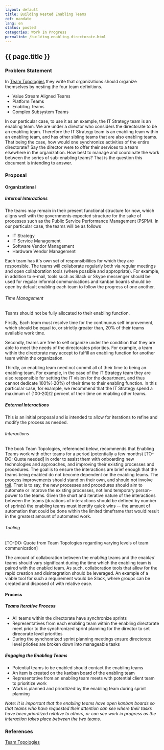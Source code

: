 ```yaml
---
layout: default
title: Building Nested Enabling Teams
ref: mandate
lang: en
status: posted
categories: Work In Progress
permalink: /building-enabling-directorate.html
---
```


## {{ page.title }}

### Problem Statement

In [Team Topologies](https://itrevolution.com/book/team-topologies/) they write that organizations should organize themselves by nesting the four team definitions.

- Value Stream Aligned Teams
- Platform Teams
- Enabling Teams
- Complex Subsystem Teams

In our particular case, to use it as an example, the IT Strategy team is an enabling team. We are under a director who considers the directorate to be an enabling team.  Therefore the IT Strategy team is an enabling team within an enabling team, and has other sibling teams that are also enabling teams. That being the case, how would one synchronize activities of the entire directorate? Say the director were to offer their services to a team elsewhere in the organization. How best to manage and coordinate the work between the series of sub-enabling teams? That is the question this document is intending to answer.

### Proposal

#### Organizational

##### Internal Interactions

The teams may remain in their present functional structure for now, which aligns well with the governments expected structure for the sake of processes such as the Public Service Performance Management (PSPM). In our particular case, the teams will be as follows

- IT Strategy
- IT Service Management
- Software Vendor Management
- Hardware Vendor Management

Each team has it`s own set of responsibilities for which they are responsible. The teams will collaborate regularly both via regular meetings and open collaboration tools (where possible and appropriate). For example, in addition to e-mail, tools such as Slack or Skype messenger should be used for regular informal communications and kanban boards should be open by default enabling each team to follow the progress of one another.

###### Time Management

Teams should not be fully allocated to their enabling function.

Firstly, Each team must resolve time for the continuous self improvement, which should be equal to, or strictly greater than, 20% of their teams available work time.

Secondly, teams are free to self organize under the condition that they are able to meet the needs of the directorates priorities. For example, a team within the directorate may accept to fulfill an enabling function for another team within the organization.

Thirdly, an enabling team need not commit all of their time to being an enabling team. For example, in the case of the IT Strategy team they are also responsible for setting the IT vision for the department, and thus cannot dedicate 100%(-20%) of their time to their enabling function. In this particular case, for example, we recommend that the IT Strategy spend a maximum of (100-20)/2 percent of their time on enabling other teams.

##### External Interactions

This is an initial proposal and is intended to allow for iterations to refine and modify the process as needed.

###### Interactions

The book Team Topologies, referenced below, recommends that Enabling Teams work with other teams for a period (potentially a few months) [TO-DO: Quote needed] in order to assist them with onboarding new technologies and approaches, and improving their existing processes and procedures. The goal is to ensure the interactions are brief enough that the teams being enabled do not become dependent on the enabling teams. The process improvements should stand on their own, and should not involve [toil](https://landing.google.com/sre/sre-book/chapters/eliminating-toil/). That is to say, the new processes and procedures should aim to automate or improve the existing processes, not lend temporary person-power to the teams. Given the short and iterative nature of the interactions between the teams (durations of interactions should be defined by number of sprints) the enabling teams must identify quick wins -- the amount of automation that could be done within the limited timeframe that would result in the greatest amount of automated work.

###### Tooling

[TO-DO: Quote from Team Topologies regarding varying levels of team communication]

The amount of collaboration between the enabl*ing* teams and the enabl*ed* teams should vary significant during the time which the enabling team is paired with the enabled team. As such, collaboration tools that allow for the rapid creation and disintegration should be leveraged. An example of a viable tool for such a requirement would be Slack, where groups can be created and disposed of with relative ease.

#### Process

##### Teams Iterative Process

- All teams within the directorate have synchronize sprints
- Representatives from each enabling team within the enabling directorate meet prior to the synchronized sprint planning for the director to set direcorate level priorities
- During the synchonrized sprint planning meetings ensure directorate level prioties are broken down into manageable tasks

##### Engaging the Enabling Teams

- Potential teams to be enabled should contact the enabling teams
- An item is created on the kanban board of the enabling team
- Representative from an enabling team meets with potential client team to prioritize work
- Work is planned and prioritized by the enabling team during sprint planning

*Note: It is important that the enabling teams have open kanban boards so that teams who have requested their attention can see where their tasks have been prioritized relative to others, or can see work in progress as the interaction takes place between the two teams.*

### References

[Team Topologies](https://itrevolution.com/book/team-topologies/)